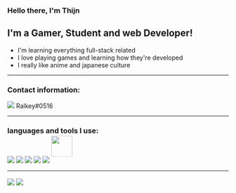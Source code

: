 ### Hello there, I'm Thijn

## I'm a Gamer, Student and web Developer!
- I'm learning everything full-stack related
- I love playing games and learning how they're developed
- I really like anime and japanese culture

---

### Contact information:

<img src="https://img.icons8.com/color/22/000000/discord-logo.png"/> Ralkey#0516


---

### languages and tools I use:

<img src="https://desktop.github.com/images/desktop-icon.svg"/>
<img src="https://img.icons8.com/color/48/000000/visual-studio-code-2019.png"/>
<img src="https://img.icons8.com/color/48/000000/javascript--v1.png"/>
<img src="https://img.icons8.com/color/48/000000/html-5--v1.png"/>
<img src="https://img.icons8.com/color/48/000000/css3.png"/>
<img width="48px" style="transform: translateY(-30%);" src="https://www.php.net/images/logos/new-php-logo.svg"/>

---

<img align="center" src="https://github-readme-stats.vercel.app/api?username=RalkeyOfficial&show_icons=true&hide_border=true&theme=dark"/>

<img align="center" src="https://github-readme-stats.vercel.app/api/top-langs/?username=RalkeyOfficial&show_icons=true&hide_border=true&theme=dark"/>
